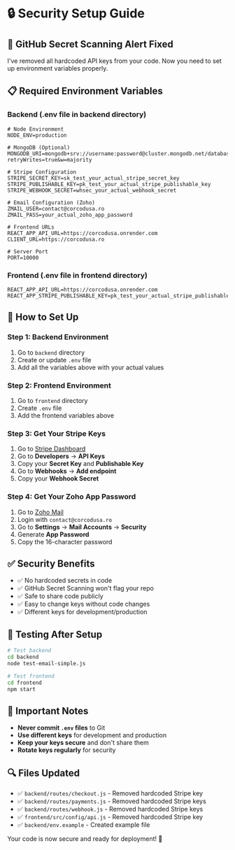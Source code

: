 # 🔒 Security Setup Guide

## 🚨 **GitHub Secret Scanning Alert Fixed**

I've removed all hardcoded API keys from your code. Now you need to set up environment variables properly.

## 📋 **Required Environment Variables**

### **Backend (.env file in backend directory)**

```env
# Node Environment
NODE_ENV=production

# MongoDB (Optional)
MONGODB_URI=mongodb+srv://username:password@cluster.mongodb.net/database?retryWrites=true&w=majority

# Stripe Configuration
STRIPE_SECRET_KEY=sk_test_your_actual_stripe_secret_key
STRIPE_PUBLISHABLE_KEY=pk_test_your_actual_stripe_publishable_key
STRIPE_WEBHOOK_SECRET=whsec_your_actual_webhook_secret

# Email Configuration (Zoho)
ZMAIL_USER=contact@corcodusa.ro
ZMAIL_PASS=your_actual_zoho_app_password

# Frontend URLs
REACT_APP_API_URL=https://corcodusa.onrender.com
CLIENT_URL=https://corcodusa.ro

# Server Port
PORT=10000
```

### **Frontend (.env file in frontend directory)**

```env
REACT_APP_API_URL=https://corcodusa.onrender.com
REACT_APP_STRIPE_PUBLISHABLE_KEY=pk_test_your_actual_stripe_publishable_key
```

## 🔧 **How to Set Up**

### **Step 1: Backend Environment**
1. Go to `backend` directory
2. Create or update `.env` file
3. Add all the variables above with your actual values

### **Step 2: Frontend Environment**
1. Go to `frontend` directory
2. Create `.env` file
3. Add the frontend variables above

### **Step 3: Get Your Stripe Keys**
1. Go to [Stripe Dashboard](https://dashboard.stripe.com/)
2. Go to **Developers** → **API Keys**
3. Copy your **Secret Key** and **Publishable Key**
4. Go to **Webhooks** → **Add endpoint**
5. Copy your **Webhook Secret**

### **Step 4: Get Your Zoho App Password**
1. Go to [Zoho Mail](https://mail.zoho.com)
2. Login with `contact@corcodusa.ro`
3. Go to **Settings** → **Mail Accounts** → **Security**
4. Generate **App Password**
5. Copy the 16-character password

## ✅ **Security Benefits**

- ✅ No hardcoded secrets in code
- ✅ GitHub Secret Scanning won't flag your repo
- ✅ Safe to share code publicly
- ✅ Easy to change keys without code changes
- ✅ Different keys for development/production

## 🚀 **Testing After Setup**

```bash
# Test backend
cd backend
node test-email-simple.js

# Test frontend
cd frontend
npm start
```

## 📝 **Important Notes**

- **Never commit `.env` files** to Git
- **Use different keys** for development and production
- **Keep your keys secure** and don't share them
- **Rotate keys regularly** for security

## 🔍 **Files Updated**

- ✅ `backend/routes/checkout.js` - Removed hardcoded Stripe key
- ✅ `backend/routes/payments.js` - Removed hardcoded Stripe keys
- ✅ `backend/routes/webhook.js` - Removed hardcoded Stripe keys
- ✅ `frontend/src/config/api.js` - Removed hardcoded Stripe key
- ✅ `backend/env.example` - Created example file

Your code is now secure and ready for deployment! 🎉 